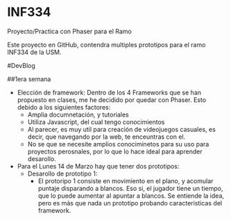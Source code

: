 # INF334
Proyecto/Practica con Phaser para el Ramo

Este proyecto en GitHub, contendra multiples prototipos para el ramo INF334 de la USM.

#DevBlog

##1era semana
* Elección de framework: Dentro de los 4 Frameworks que se han propuesto en clases, me he decidido por quedar con Phaser. Esto debido a los siguientes factores:
  * Amplia documnetación, y tutoriales
  * Utiliza Javascript, del cual tengo conocimientos
  * Al parecer, es muy util para creación de videojuegos casuales, es decir, que navegando por la web, te enceuntras con el.
  * No se que se necesite amplios conociminetos para su uso para proyectos perosnales, por lo que lo hace ideal para aprender desarollo.
* Para el Lunes 14 de Marzo hay que tener dos prototipos:
  * Desarollo de prototipo 1:
	  * El protoripo 1 consiste en movimiento en el plano, y acomular puntaje disparando a blancos. Eso si, el jugador tiene un tiempo, que lo puede aumentar al apuntar a blancos. Se entiende la idea, pero es más que nada un prototipo probando caracteristicas del framework.
  
